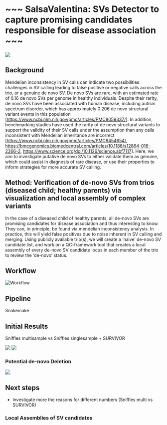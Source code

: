 # ~~~ SalsaValentina: SVs Detector to capture promising candidates responsible for disease association ~~~

<img src="https://github.com/collaborativebioinformatics/SVHack_Mendelian/blob/main/salsaValentinaIlustration.jpeg?raw=true">


## Background

Mendelian inconsistency in SV calls can indicate two possibilities: challenges in SV calling leading to false positive or negative calls across the trio, or a genuine de novo SV. De novo SVs are rare, with an estimated rate of 0.16 de novo SVs per genome in healthy individuals. Despite their rarity, de novo SVs have been associated with human disease, including autism spectrum disorder, which has approximately 0.206 de novo structural variant events in this population [https://www.ncbi.nlm.nih.gov/pmc/articles/PMC8059337/]. In addition, benchmarking studies have used the rarity of de novo structural variants to support the validity of their SV calls under the assumption than any calls inconsistent with Mendelian inheritance are incorrect [https://www.ncbi.nlm.nih.gov/pmc/articles/PMC8454654/, https://bmcgenomics.biomedcentral.com/articles/10.1186/s12864-016-2366-2, https://www.science.org/doi/10.1126/science.abf7117]. Here, we aim to investigate putative de novo SVs to either validate them as genuine, which could assist in diagnosis of rare disease, or use their properties to inform strategies for more accurate SV calling. 

## Method: Verification of de-novo SVs from trios (diseased child; healthy parents) via visualization and local assembly of complex variants

In the case of a diseased child of healthy parents, all de-novo SVs are promising candidates for disease association and thus interesting to know. They can, in principle, be found via mendelian inconsistency analysis. 
In practice, this will yield false positives due to noise inherent in SV calling and merging. Using publicly available trio(s), we will create a ‘naive’ de-novo SV candidate list, and work on a QC-framework tool that creates a local assembly of every de-novo SV candidate locus in each member of the trio to review the ‘de-novo’ status. 

## Workflow
![Workflow](https://github.com/collaborativebioinformatics/SVHack_Mendelian/assets/24875399/6bc8a877-4fc5-4fde-8ac4-567f9d2565c3)




## Pipeline

Snakemake 


## Initial Results

Sniffles multisample vs Sniffles singlesample + SURVIVOR

<img src="https://github.com/collaborativebioinformatics/SVHack_Mendelian/blob/main/sniffles.png?raw=true">

<img src="https://github.com/collaborativebioinformatics/SVHack_Mendelian/blob/main/survivor.png?raw=true">

### Potential de-novo Deletion

<img src="https://github.com/collaborativebioinformatics/SVHack_Mendelian/blob/main/de_novo.png?raw=true">


## Next steps

- Investigate more the reasons for different numbers (Sniffles multi vs SURVIVOR)

### Local Assemblies of SV candidates
